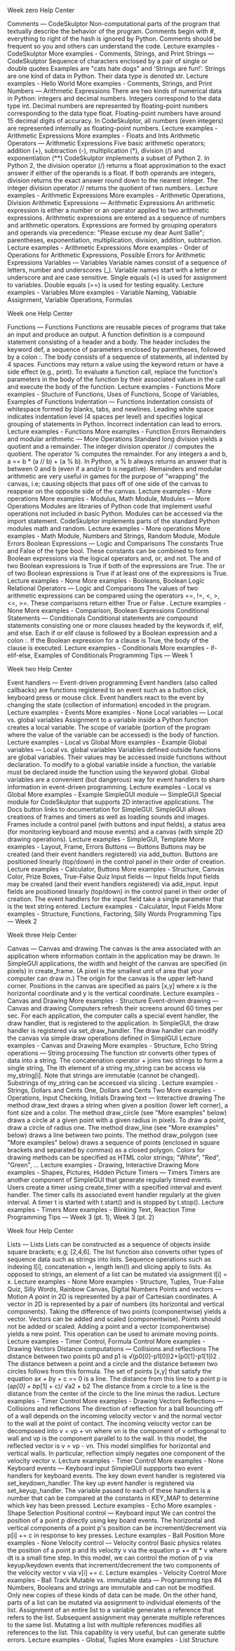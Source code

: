 Week zero Help Center
 
Comments — CodeSkulptor
Non-computational parts of the program that textually describe the behavior of the program.
Comments begin with #, everything to right of the hash is ignored by Python.
Comments should be frequent so you and others can understand the code.
Lecture examples - CodeSkulptor
More examples - Comments, Strings, and Print
Strings — CodeSkulptor 
Sequence of characters enclosed by a pair of single or double quotes
Examples are "cats hate dogs" and 'Strings are fun!'.
Strings are one kind of data in Python. Their data type is denoted str.
Lecture examples - Hello World
More examples - Comments, Strings, and Print 
Numbers — Arithmetic Expressions
There are two kinds of numerical data in Python: integers and decimal numbers.
Integers correspond to the data type int. Decimal numbers are represented by floating-point numbers corresponding to the data type float.
Floating-point numbers have around 15 decimal digits of accuracy.
In CodeSkulptor, all numbers (even integers) are represented internally as floating-point numbers.
Lecture examples - Arithmetic Expressions 
More examples - Floats and Ints
Arithmetic Operators — Arithmetic Expressions
Five basic arithmetic operators; addition (+), subtraction (-), multiplication (*), division (/) and exponentiation (**)
CodeSkulptor implements a subset of Python 2. In Python 2, the division operator (/) returns a float approximation to the exact answer if either of the operands is a  float.  If both operands are integers, division returns the exact answer round down to the nearest integer.
The integer division operator // returns the quotient of two numbers..
Lecture examples - Arithmetic Expressions
More examples - Arithmetic Operations, Division
Arithmetic Expressions — Arithmetic Expressions
An arithmetic expression is either a number or an operator applied to two arithmetic expressions.
Arithmetic expressions are entered as a sequence of numbers and arithmetic operators.
Expressions are formed by grouping operators and operands via precedence: "Please excuse my dear Aunt Sallie"; parentheses, exponentiation, multiplication, division, addition, subtraction.
Lecture examples - Arithmetic Expressions
More examples - Order of Operations for Arithmetic Expressions, Possible Errors for Arithmetic Expressions
Variables — Variables
Variable names consist of a sequence of letters, number and underscores (_).
Variable names start with a letter or underscore and are case sensitive.
Single equals (=) is used for assignment to variables. Double equals (==) is used for testing equality.
Lecture examples - Variables
More examples - Variable Naming, Vabiable Assignment, Variable Operations, Formulas



Week one Help Center

Functions — Functions
Functions are reusable pieces of programs that take an input and produce an output.
A function definition is a compound statement consisting of a header and a body.
The header includes the keyword def, a sequence of parameters enclosed by parentheses, followed by a colon :.
The body consists of a sequence of statements, all indented by 4 spaces.
Functions may return a value using the keyword return or have a side effect (e.g., print).
To evaluate a function call, replace the function's parameters in the body of the function by their associated values in the call and execute the body of the function.
Lecture examples - Functions
More examples - Stucture of Functions, Uses of Functions, Scope of Variables, Examples of Functions
Indentation — Functions
Indentation consists of whitespace formed by blanks, tabs, and newlines.
Leading white space indicates indentation level (4 spaces per level) and specifies logical grouping of statements in Python.
Incorrect indentation can lead to errors.
Lecture examples - Functions
More examples - Function Errors
Remainders and modular arithmetic — More Operations
Standard long division yields a quotient and a remainder. The integer division operator // computes the quotient. The operator % computes the remainder.
For any integers a and b, a == b * (a // b) + (a % b).
In Python, a % b always returns an answer that is between 0 and b (even if a and/or b is negative).
Remainders and modular arithmetic are very useful in games for the purpose of "wrapping" the canvas, i.e; causing objects that pass off of one side of the canvas to reappear on the opposite side of the canvas.
Lecture examples - More operations
More examples - Modulus, Math Module,
Modules — More Operations
Modules are libraries of Python code that implement useful operations not included in basic Python.
Modules can be accessed via the import statement.
CodeSkulptor implements parts of the standard Python modules math and random.
Lecture examples - More operations
More examples - Math Module, Numbers and Strings, Random Module, Module Errors
Boolean Expressions — Logic and Comparisons
The constants True and False of the type bool.
These constants can be combined to form Boolean expressions via the logical operators and, or, and not.
The and of two Boolean expressions is True if both of the expressions are True.
The or of two Boolean expressions is True if at least one of the expressions is True.
Lecture examples - None
More examples - Booleans, Boolean Logic
Relational Operators — Logic and Comparisons
The values of two arithmetic expressions can be compared using the operators ==, !=, <, >, <=, >=.
These comparisons return either True or False .
Lecture examples - None
More examples - Comparison, Boolean Expressions
Conditional Statements — Conditionals
Conditional statements are compound statements consisting one or more clauses headed by the keywords if, elif, and else.
Each if or elif clause is followed by a Boolean expression and a colon :.
If the Boolean expression for a clause is True, the body of the clause is executed.
Lecture examples - Conditionals
More examples - if-elif-else, Examples of Conditionals
Programming Tips — Week 1


Week two Help Center

Event handlers — Event-driven programming
Event handlers (also called callbacks) are functions registered to an event such as a button click, keyboard press or mouse click.
Event handlers react to the event by changing the state (collection of information) encoded in the program.
Lecture examples - Events
More examples - None
Local variables — Local vs. global variables
Assignment to a variable inside a Python function creates a local variable.
The scope of variable (portion of the program where the value of the variable can be accessed) is the body of function.
Lecture examples - Local vs Global
More examples - Example
Global variables — Local vs. global variables
Variables defined outside functions are global variables. Their values may be accessed inside functions without declaration.
To modify to a global variable inside a function, the variable must be declared inside the function using the keyword global.
Global variables are a convenient (but dangerous) way for event handlers to share information in event-driven programming.
Lecture examples - Local vs Global
More examples - Example
SimpleGUI module — SimpleGUI
Special module for CodeSkulptor that supports 2D interactive applications. The Docs button links to documentation for SimpleGUI.
SimpleGUI allows creations of frames and timers as well as loading sounds and images.
Frames include a control panel (with buttons and input fields), a status area (for monitoring keyboard and mouse events) and a canvas (with simple 2D drawing operations).
Lecture examples - SimpleGUI, Template
More examples - Layout, Frame, Errors
Buttons — Buttons
Buttons may be created (and their event handlers registered) via add_button.
Buttons are positioned linearly (top/down) in the control panel in their order of creation.
Lecture examples - Calculator, Buttons
More examples - Structure, Canvas Color, Prize Boxes, True-False Quiz
Input fields — Input fields
Input fields may be created (and their event handlers registered) via add_input.
Input fields are positioned linearly (top/down) in the control panel in their order of creation.
The event handlers for the input field take a single parameter that is the text string entered.
Lecture examples - Calculator, Input Fields
More examples - Structure, Functions, Factoring, Silly Words
Programming Tips — Week 2


Week three Help Center

Canvas — Canvas and drawing
The canvas is the area associated with an application where information contain in the application may be drawn.
In SimpleGUI applications, the width and height of the canvas are specified (in pixels) in create_frame. (A pixel is the smallest unit of area that your computer can draw in.)
The origin for the canvas is the upper left-hand corner.
Positions in the canvas are specified as pairs [x,y] where x is the horizontal coordinate and y is the vertical coordinate.
Lecture examples - Canvas and Drawing
More examples - Structure
Event-driven drawing — Canvas and drawing
Computers refresh their screens around 60 times per sec.
For each application, the computer calls a special event handler, the draw handler, that is registered to the application.
In SimpleGUI, the draw handler is registered via set_draw_handler.
The draw handler can modify the canvas via simple draw operations defined in SimplGUI
Lecture examples - Canvas and Drawing
More examples - Structure, Echo
String operations — String processing
The function str converts other types of data into a string.
The concatenation operator + joins two strings to form a single string,
The ith element of a string my_string can be access via my_string[i]. Note that strings are immutable (cannot be changed).
Substrings of my_string can be accessed via slicing .
Lecture examples - Strings, Dollars and Cents One, Dollars and Cents Two
More examples - Operations, Input Checking, Initials
Drawing text — Interactive drawing
The method draw_text draws a string when given a position (lower left corner), a font size and a color.
The method draw_circle (see "More examples" below) draws a circle at a given point with a given radius in pixels. To draw a point, draw a circle of radius one.
The method draw_line (see "More examples" below) draws a line between two points.
The method draw_polygon (see "More examples" below) draws a sequence of points (enclosed in square brackets and separated by commas) as a closed polygon.
Colors for drawing methods can be specified as HTML color strings; "White", "Red", "Green", ...
Lecture examples - Drawing, Interactive Drawing
More examples - Shapes, Pictures, Hidden Picture
Timers — Timers
Timers are another component of SimpleGUI that generate regularly timed events.
Users create a timer using create_timer with a specified interval and event handler.
The timer calls its associated event handler regularly at the given interval.
A timer t is started with t.start() and is stopped by t.stop().
Lecture examples - Timers
More examples - Blinking Text, Reaction Time
Programming Tips — Week 3 (pt. 1), Week 3 (pt. 2)


Week four Help Center

Lists — Lists
Lists can be constructed as a sequence of objects inside square brackets; e.g; [2,4,6]. The list function also converts other types of sequence data such as strings into lists.
Sequence operations such as indexing l[i], concatenation +, length len(l) and slicing apply to lists.
As opposed to strings, an element of a list can be mutated via assignment l[i] = x.
Lecture examples - None
More examples - Structure, Tuples, True-False Quiz, Silly Words, Rainbow Canvas, Digital Numbers
Points and vectors — Motion
A point in 2D is represented by a pair of Cartesian coordinates.
A vector in 2D is represented by a pair of numbers (its horizontal and vertical components).
Taking the difference of two points (componentwise) yields a vector.
Vectors can be added and scaled (componentwise). Points should not be added or scaled.
Adding a point and a vector (componentwise) yields a new point. This operation can be used to animate moving points.
Lecture examples - Timer Control, Formula Control
More examples - Drawing Vectors
Distance computations — Collisions and reflections
The distance between two points p0 and p1 is 
√(p0[0]-p1[0])2+(p0[1]-p1[1])2 .
The distance between a point and a circle and the distance between two circles follows from this formula.
The set of points [x,y] that satisfy the equation a*x + b*y + c == 0 is a line. The distance from this line to a point p is 
(a*p[0] + b*p[1] + c)/ √a2 + b2
The distance from a circle to a line is the distance from the center of the circle to the line minus the radius.
Lecture examples - Timer Control
More examples - Drawing Vectors
Reflections — Collisions and reflections
The direction of reflection for a ball bouncing off of a wall depends on the incoming velocity vector v and the normal vector to the wall at the point of contact.
The incoming velocity vector can be decomposed into v = vp + vn where vn is the component of v orthogonal to wall and vp is the component parallel to to the wall.
In this model, the reflected vector is v = vp - vn.
This model simplifies for horizontal and vertical walls. In particular, reflection simply negates one component of the velocity vector v.
Lecture examples - Timer Control
More examples - None
Keyboard events — Keyboard input
SimpleGUI suppports two event handlers for keyboard events.
The key down event handler is registered via set_keydown_handler.
The key up event handler is registered via set_keyup_handler.
The variable passed to each of these handlers is a number that can be compared at the constants in KEY_MAP to determine which key has been pressed.
Lecture examples - Echo
More examples - Shape Selection
Positional control — Keyboard input
We can control the position of a point p directly using key board events.
The horizontal and vertical components of a point p's position can be increment/decrement via p[i] += c in response to key presses.
Lecture examples - Ball Position
More examples - None
Velocity control — Velocity control
Basic physics relates the position of a point p and its velocity v via the equation p += dt * v where dt is a small time step.
In this model, we can control the motion of p via keyup/keydown events that increment/decrement the two components of the velocity vector v via v[i] += c.
Lecture examples - Velocity Control
More examples - Ball Track
Mutable vs. immutable data — Programming tips #4
Numbers, Booleans and strings are immutable and can not be modified. Only new copies of these kinds of data can be made.
On the other hand, parts of a list can be mutated via assignment to individual elements of the list.
Assignment of an entire list to a variable generates a reference that refers to the list. Subsequent assignment may generate multiple references to the same list.
Mutating a list with multiple references modifies all references to the list. This capability is very useful, but can generate subtle errors.
Lecture examples - Global, Tuples
More examples - List Structure


